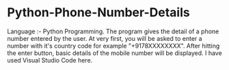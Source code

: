 # Python-Phone-Number-Details
Language :- Python Programming. The program gives the detail of a phone number entered by the user. At very first, you will be asked to enter a number with it's country code for example "+9178XXXXXXXX". After hitting the enter button, basic details of the mobile number will be displayed. I have used Visual Studio Code here.
